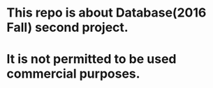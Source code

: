 # This repo is about Database(2016 Fall) second project.
# It is not permitted to be used commercial purposes.